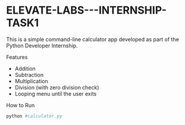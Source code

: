 # ELEVATE-LABS---INTERNSHIP-TASK1
This is a simple command-line calculator app developed as part of the Python Developer Internship.

Features
- Addition
- Subtraction
- Multiplication
- Division (with zero division check)
- Looping menu until the user exits

How to Run
```bash
python #calculator.py

